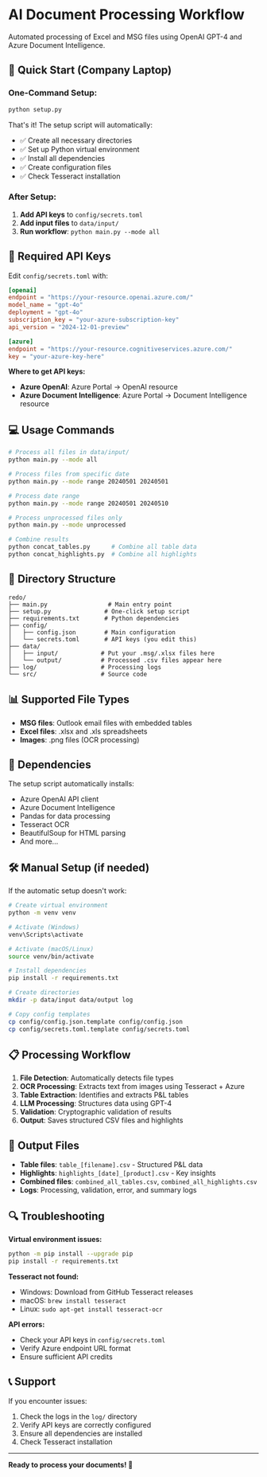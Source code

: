 # AI Document Processing Workflow

Automated processing of Excel and MSG files using OpenAI GPT-4 and Azure Document Intelligence.

## 🚀 Quick Start (Company Laptop)

### One-Command Setup:
```bash
python setup.py
```

That's it! The setup script will automatically:
- ✅ Create all necessary directories
- ✅ Set up Python virtual environment  
- ✅ Install all dependencies
- ✅ Create configuration files
- ✅ Check Tesseract installation

### After Setup:
1. **Add API keys** to `config/secrets.toml`
2. **Add input files** to `data/input/`
3. **Run workflow**: `python main.py --mode all`

## 🔑 Required API Keys

Edit `config/secrets.toml` with:

```toml
[openai]
endpoint = "https://your-resource.openai.azure.com/"
model_name = "gpt-4o"
deployment = "gpt-4o"
subscription_key = "your-azure-subscription-key"
api_version = "2024-12-01-preview"

[azure]
endpoint = "https://your-resource.cognitiveservices.azure.com/"
key = "your-azure-key-here"
```

**Where to get API keys:**
- **Azure OpenAI**: Azure Portal → OpenAI resource
- **Azure Document Intelligence**: Azure Portal → Document Intelligence resource

## 💻 Usage Commands

```bash
# Process all files in data/input/
python main.py --mode all

# Process files from specific date
python main.py --mode range 20240501 20240501

# Process date range
python main.py --mode range 20240501 20240510

# Process unprocessed files only
python main.py --mode unprocessed

# Combine results
python concat_tables.py      # Combine all table data
python concat_highlights.py  # Combine all highlights
```

## 📁 Directory Structure

```
redo/
├── main.py                 # Main entry point
├── setup.py               # One-click setup script
├── requirements.txt       # Python dependencies
├── config/
│   ├── config.json        # Main configuration
│   └── secrets.toml       # API keys (you edit this)
├── data/
│   ├── input/            # Put your .msg/.xlsx files here
│   └── output/           # Processed .csv files appear here
├── log/                  # Processing logs
└── src/                  # Source code
```

## 📊 Supported File Types

- **MSG files**: Outlook email files with embedded tables
- **Excel files**: .xlsx and .xls spreadsheets
- **Images**: .png files (OCR processing)

## 🔧 Dependencies

The setup script automatically installs:
- Azure OpenAI API client
- Azure Document Intelligence
- Pandas for data processing
- Tesseract OCR
- BeautifulSoup for HTML parsing
- And more...

## 🛠️ Manual Setup (if needed)

If the automatic setup doesn't work:

```bash
# Create virtual environment
python -m venv venv

# Activate (Windows)
venv\Scripts\activate

# Activate (macOS/Linux)
source venv/bin/activate

# Install dependencies
pip install -r requirements.txt

# Create directories
mkdir -p data/input data/output log

# Copy config templates
cp config/config.json.template config/config.json
cp config/secrets.toml.template config/secrets.toml
```

## 📋 Processing Workflow

1. **File Detection**: Automatically detects file types
2. **OCR Processing**: Extracts text from images using Tesseract + Azure
3. **Table Extraction**: Identifies and extracts P&L tables
4. **LLM Processing**: Structures data using GPT-4
5. **Validation**: Cryptographic validation of results
6. **Output**: Saves structured CSV files and highlights

## 🎯 Output Files

- **Table files**: `table_[filename].csv` - Structured P&L data
- **Highlights**: `highlights_[date]_[product].csv` - Key insights
- **Combined files**: `combined_all_tables.csv`, `combined_all_highlights.csv`
- **Logs**: Processing, validation, error, and summary logs

## 🔍 Troubleshooting

**Virtual environment issues:**
```bash
python -m pip install --upgrade pip
pip install -r requirements.txt
```

**Tesseract not found:**
- Windows: Download from GitHub Tesseract releases
- macOS: `brew install tesseract`
- Linux: `sudo apt-get install tesseract-ocr`

**API errors:**
- Check your API keys in `config/secrets.toml`
- Verify Azure endpoint URL format
- Ensure sufficient API credits

## 📞 Support

If you encounter issues:
1. Check the logs in the `log/` directory
2. Verify API keys are correctly configured
3. Ensure all dependencies are installed
4. Check Tesseract installation

---

**Ready to process your documents! 🚀** 